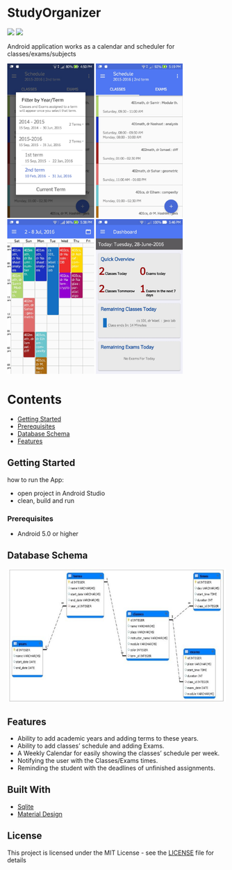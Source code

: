 # StudyOrganizer
![](https://forthebadge.com/images/badges/built-for-android.svg)
![](https://forthebadge.com/images/badges/made-with-java.svg)

Android application works as a calendar and scheduler for classes/exams/subjects

[<img src="https://github.com/atefhares/StudyOrganizer/blob/master/4.jpg" width="200"/>](https://github.com/atefhares/StudyOrganizer/blob/master/4.jpg)
[<img src="https://github.com/atefhares/StudyOrganizer/blob/master/5.jpg" width="200"/>](https://github.com/atefhares/StudyOrganizer/blob/master/5.jpg)
[<img src="https://github.com/atefhares/StudyOrganizer/blob/master/6.jpg" width="200"/>](https://github.com/atefhares/StudyOrganizer/blob/master/6.jpg)
[<img src="https://github.com/atefhares/StudyOrganizer/blob/master/7.jpg" width="200"/>](https://github.com/atefhares/StudyOrganizer/blob/master/7.jpg)

# Contents

- [Getting Started](#getting-started)
- [Prerequisites](#prerequisites)
- [Database Schema](#database-schema)
- [Features](#features)

## Getting Started

how to run the App:

- open project in Android Studio
- clean, build and run


### Prerequisites

- Android 5.0 or higher

## Database Schema

![](https://github.com/atefhares/StudyOrganizer/blob/master/db.jpg)

## Features

- Ability to add academic years and adding terms to these years.
- Ability to add classes’ schedule and adding Exams.
- A Weekly Calendar for easily showing the classes’ schedule per week.
- Notifying the user with the Classes/Exams times.
- Reminding the student with the deadlines of unfinished assignments.


## Built With

* [Sqlite](https://sqlite.org/index.html)
* [Material Design](https://material.io/design/)


## License

This project is licensed under the MIT License - see the [LICENSE](LICENSE) file for details
